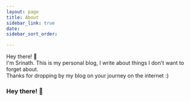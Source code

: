 ```yaml
---
layout: page
title: About
sidebar_link: true
date: 
sidebar_sort_order: 

---
```

<div class="message">

Hey there! 👋
<br>
I'm Srinath.
This is my personal blog, I write about things I don't want to forget about.
<br>
Thanks for dropping by my blog on your journey on the internet :)

</div>

### Hey there! 👋